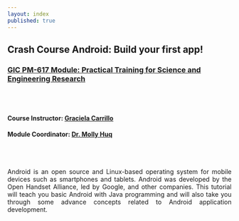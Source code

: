 ```yaml
---
layout: index
published: true
---
```


## Crash Course Android: Build your first app!

### [GIC PM-617 Module: Practical Training for Science and Engineering Research](https://pathways.kaplaninternational.com/course/view.php?id=2879)
<br><br>
#### Course Instructor: [Graciela Carrillo](mailto:graciela.carrillo@kaplan.com?subject=[Intro_Python]%20Source%20Han%20Sans)
#### Module Coordinator: [Dr. Molly Huq](mailto:graciela.carrillo@kaplan.com?subject=[Intro_Python]%20Source%20Han%20Sans)
<br><br>

<p align="justify">
Android is an open source and Linux-based operating system for mobile devices such as smartphones and tablets. Android was developed by the Open Handset Alliance, led by Google, and other companies. This tutorial will teach you basic Android with Java programming and will also take you through some advance concepts related to Android application development.
</p>
